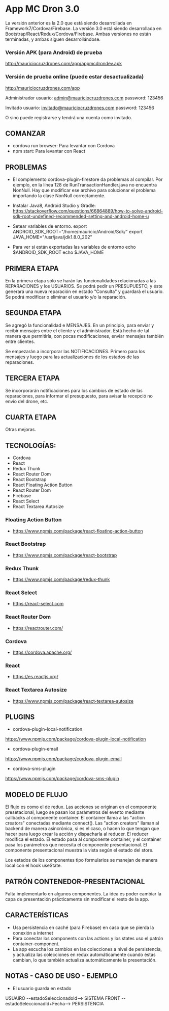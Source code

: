 # App MC Dron 3.0

La versión anterior es la 2.0 que está siendo desarrollada en Framework7/Cordova/Firebase. La versión 3.0 está siendo desarrollada en Bootstrap/React/Redux/Cordova/Firebase.
Ambas versiones no están terminadas, y ambas siguen desarrollándose.

### Versión APK (para Android) de prueba

http://mauriciocruzdrones.com/app/appmcdrondev.apk

### Versión de prueba online (puede estar desactualizada)

http://mauriciocruzdrones.com/app

Administrador
usuario: admin@mauriciocruzdrones.com
password: 123456

Invitado
usuario: invitado@mauriciocruzdrones.com
password: 123456

O sino puede registrarse y tendrá una cuenta como invitado.


## COMANZAR

- cordova run browser: Para levantar con Cordova
- npm start: Para levantar con React


## PROBLEMAS

- El complemento cordova-plugin-firestore da problemas al compilar. Por ejemplo, en la línea 128 de RunTransactionHandler.java no encuentra NonNull. Hay que modificar ese archivo para solucionar el problema importando la clase NonNull correctamente.

- Instalar Java8, Android Studio y Gradle: https://stackoverflow.com/questions/66864889/how-to-solve-android-sdk-root-undefined-recommended-setting-and-android-home-u

- Setear variables de entorno.
export ANDROID_SDK_ROOT="/home/mauricio/Android/Sdk/"
export JAVA_HOME="/usr/java/jdk1.8.0_202"

- Para ver si están exportadas las variables de entorno
echo $ANDROID_SDK_ROOT
echo $JAVA_HOME


## PRIMERA ETAPA

En la primera etapa sólo se harán las funcionalidades relacionadas a las REPARACIONES y los USUARIOS. Se podrá pedir un PRESUPUESTO, y éste generará una nueva reparación en estado "Consulta" y guardará el usuario. Se podrá modificar o eliminar el usuario y/o la reparación.


## SEGUNDA ETAPA

Se agregó la funcionalidad e MENSAJES. En un principio, para enviar y recibir mensajes entre el cliente y el administrador. Está hecho de tal manera que permitiría, con pocas modificaciones, enviar mensajes también entre clientes.

Se empezarán a incorporar las NOTIFICACIONES. Primero para los mensajes y luego para las actualizaciones de los estados de las reparaciones.


## TERCERA ETAPA

Se incorporarán notificaciones para los cambios de estado de las reparaciones, para informar el presupuesto, para avisar la recepció no envío del drone, etc.


## CUARTA ETAPA

Otras mejoras.


## TECNOLOGÍAS:

- Cordova
- React
- Redux Thunk
- React Router Dom
- React Bootstrap
- React Floating Action Button
- React Router Dom
- Firebase
- React Select
- React Textarea Autosize

### Floating Action Button

- https://www.npmjs.com/package/react-floating-action-button

### React Bootstrap

- https://www.npmjs.com/package/react-bootstrap

### Redux Thunk

- https://www.npmjs.com/package/redux-thunk

### React Select

- https://react-select.com

### React Router Dom

- https://reactrouter.com/

### Cordova

- https://cordova.apache.org/

### React

- https://es.reactjs.org/

### React Textarea Autosize

- https://www.npmjs.com/package/react-textarea-autosize


## PLUGINS

- cordova-plugin-local-notification

https://www.npmjs.com/package/cordova-plugin-local-notification

- cordova-plugin-email

https://www.npmjs.com/package/cordova-plugin-email

- cordova-sms-plugin

https://www.npmjs.com/package/cordova-sms-plugin


## MODELO DE FLUJO

El flujo es como el de redux. Las acciones se originan en el componente presetacional, luego se pasan los parámetros del evento mediante callbacks al componente container. El container llama a las "action creators" conectadas mediante connect(). Las "action creators" llaman al backend de manera asincrónica, si es el caso, o hacen lo que tengan que hacer para luego crear la acción y dispacharla al reducer. El reducer modifica el estado. El estado pasa al componente container, y el container pasa los parámetros que necesita el componente presentacional. El componente presentacional muestra la vista según el estado del store.

Los estados de los componentes tipo formularios se manejan de manera local con el hook useState.


## PATRÓN CONTENEDOR-PRESENTACIONAL
Falta implementarlo en algunos componentes. La idea es poder cambiar la capa de presentación prácticamente sin modificar el resto de la app.


## CARACTERÍSTICAS
- Usa persistencia en caché (para Firebase) en caso que se pierda la conexión a internet
- Para conectar los components con las actions y los states uso el patrón container-component.
- La app escucha los cambios en las colecciones a nivel de persistencia, y actualiza las colecciones en redux automáticamente cuando éstas cambian, lo que también actualiza automáticamente la presentación.


## NOTAS - CASO DE USO - EJEMPLO

- El usuario guarda en estado

USUAIRO --estadoSeleccionadoId--> SISTEMA FRONT --estadoSeleccionadId+Fecha--> PERSISTENCIA